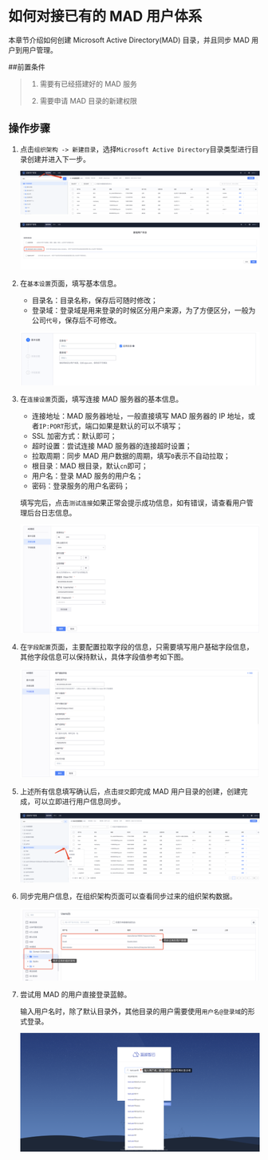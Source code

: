# 如何对接已有的 MAD 用户体系

本章节介绍如何创建 Microsoft Active Directory(MAD) 目录，并且同步 MAD 用户到用户管理。

##前置条件

> 1. 需要有已经搭建好的 MAD 服务
>
> 2. 需要申请 MAD 目录的新建权限

## 操作步骤

1. 点击`组织架构 -> 新建目录`，选择`Microsoft Active Directory`目录类型进行目录创建并进入下一步。

   ![image-20230714164412600](AddMADDirectory/image-20230714164412600.png)

   

   ![image-20230714164346723](AddMADDirectory/image-20230714164346723.png)

2. 在`基本设置`页面，填写基本信息。

   - 目录名：目录名称，保存后可随时修改；
   - 登录域：登录域是用来登录的时候区分用户来源，为了方便区分，一般为公司`代号`，保存后不可修改。

   ![image-20201015073229219](AddLdapDirectory/image-20201015073229219.png)

3. 在`连接设置`页面，填写连接 MAD 服务器的基本信息。

   - 连接地址：MAD 服务器地址，一般直接填写 MAD 服务器的 IP 地址，或者`IP:PORT`形式，端口如果是默认的可以不填写；
   - SSL 加密方式：默认即可；
   - 超时设置：尝试连接 MAD 服务器的连接超时设置；
   - 拉取周期：同步 MAD 用户数据的周期，填写`0`表示不自动拉取；
   - 根目录：MAD 根目录，默认`cn`即可；
   - 用户名：登录 MAD 服务的用户名；
   - 密码：登录服务的用户名密码；

   填写完后，点击`测试连接`如果正常会提示成功信息，如有错误，请查看用户管理后台日志信息。

   ![image-20230714164504877](AddMADDirectory/image-20230714164504877.png)

4. 在`字段配置`页面，主要配置拉取字段的信息，只需要填写用户基础字段信息，其他字段信息可以保持默认，具体字段值参考如下图。

   ![image-20230714164546820](AddMADDirectory/image-20230714164546820.png)

5. 上述所有信息填写确认后，点击`提交`即完成 MAD 用户目录的创建，创建完成，可以立即进行用户信息同步。

   ![image-20230714164629213](AddMADDirectory/image-20230714164629213.png)

6. 同步完用户信息，在组织架构页面可以查看同步过来的组织架构数据。

   ![image-20230714164710216](AddMADDirectory/image-20230714164710216.png)

7. 尝试用 MAD 的用户直接登录蓝鲸。

   输入用户名时，除了默认目录外，其他目录的用户需要使用`用户名@登录域`的形式登录。

   ![image-20201110182149089](AddMADDirectory/image-20201110182149089.png)

